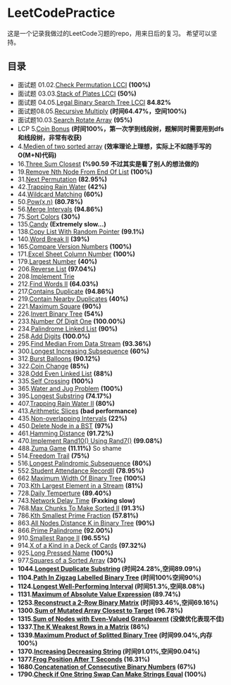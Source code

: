 # LeetCodePractice
这是一个记录我做过的LeetCode习题的repo，用来日后的复习。
希望可以坚持。
## 目录
- 面试题 01.02.[Check Permutation LCCI](CheckPermutation.cpp) <b>(100%)</b>
- 面试题 03.03.[Stack of Plates LCCI](StackOfPlates.cpp) <b>(50%)</b>
- 面试题 04.05.[Legal Binary Search Tree LCCI](IsValidSubBST.cpp) <b>84.82%</b>
- 面试题08.05.[Recursive Multiply](RecursiveMultiply.cpp) <b>(时间64.47%，空间100%)</b>
- 面试题10.03.[Search Rotate Array](SearchRotateArray.cpp) <b>(95%)</b>
- LCP 5.[Coin Bonus](CoinBonus.cpp) <b>(时间100%，第一次学到线段树，题解同时需要用到dfs和线段树，非常有收获)</b>
- 4.[Medien of two sorted array](MedienOfTwoSortedArray.cpp) <b>(效率理论上理想，实际上不如随手写的O(M+N)代码)</b>
- 16.[Three Sum Closest](ThreeSumClosest.cpp) <b>(%90.59 不过其实是看了别人的想法做的)</b>
- 19.[Remove Nth Node From End Of List](RemoveNthNodeFromEndOfList.cpp) <b>(100%)</b>
- 31.[Next Permutation](nextPermutation.cpp) <b>(82.95%)</b>
- 42.[Trapping Rain Water](Trap.cpp) <b>(42%)</b>
- 44.[Wildcard Matching](WildcardMatching.cpp) <b>(60%)</b>
- 50.[Pow(x,n)](Powx&n.cpp) <b>(80.78%)</b>
- 56.[Merge Intervals](merge.cpp) <b>(94.86%)</b>
- 75.[Sort Colors](SortColor.cpp) <b>(30%)</b>
- 135.[Candy](candy.cpp) <b>(Extremely slow...)</b>
- 138.[Copy List With Random Pointer](CopyListWithRandomPointer.cpp) <b>(99.1%)</b>
- 140.[Word Break II](WordBreak.cpp) <b>(39%)</b>
- 165.[Compare Version Numbers](CompareVersion.cpp) <b>(100%)</b>
- 171.[Excel Sheet Column Number](ExcelSheetColumnNumber.cpp) <b>(100%)</b>
- 179.[Largest Number](LargestNumber.cpp) <b>(40%)</b>
- 206.[Reverse List](ReverseList.cpp) <b>(97.04%)</b>
- 208.[Implement Trie](ImplementTrie.cpp)
- 212.[Find Words II](FindWordsII.cpp) <b>(64.03%)</b>
- 217.[Contains Duplicate](ContainsDuplicate.cpp) <b>(94.86%)</b>
- 219.[Contain Nearby Duplicates](ContainNearbyDuplicate.cpp) <b>(40%)</b>
- 221.[Maximum Square](MaximumSquare.cpp) <b>(90%)</b>
- 226.[Invert Binary Tree](InvertTree.cpp) <b>(54%)</b>
- 233.[Number Of Digit One](NumberOfDigitOne.cpp) <b>(100.00%)</b>
- 234.[Palindrome Linked List](IsPalindrome.cpp) <b>(90%)</b>
- 258.[Add Digits](AddDigits.cpp) <b>(100.0%)</b>
- 295.[Find Median From Data Stream](FindMedianFromDaraStream.cpp) <b>(93.36%)</b>
- 300.[Longest Increasing Subsequence](LengthOfLIS) <b>(60%)</b>
- 312.[Burst Balloons](BurstBolloons.cpp) <b>(90.12%)</b>
- 322.[Coin Change](CoinChange.cpp) <b>(85%)</b>
- 328.[Odd Even Linked List](OddEvenList.cpp) <b>(88%)</b>
- 335.[Self Crossing](SelfCrossing.cpp)  <b>(100%)</b>
- 365.[Water and Jug Problem](WaterAndJugProblem.cpp) <b>(100%)</b>
- 395.[Longest Substring](LongestSubsrting.cpp) <b>(74.17%)</b>
- 407.[Trapping Rain Water II](TrapRainWater.cpp) <b>(80%)</b>
- 413.[Arithmetic Slices](NumberOfArithmeticSlices.cpp) <b>(bad performance)</b>
- 435.[Non-overlapping Intervals](EraseOverlapIntervals.cpp) <b>(22%)</b>
- 450.[Delete Node in a BST](DeleteNode.cpp) <b>(97%)</b>
- 461.[Hamming Distance](HammingDistance.cpp) <b>(91.72%)</b>
- 470.[Implement Rand10() Using Rand7()](ImplementRand10()UsingRand7().cpp) <b>(99.08%)</b>
- 488.[Zuma Game](ZumaGame.cpp) <b>(11.11%)</b> So shame
- 514.[Freedom Trail](FindRotateSteps.cpp) <b>(75%)</b>
- 516.[Longest Palindromic Subsequence](LongestPalindromeSbseq.cpp) <b>(80%)</b>
- 552.[Student Attendance RecordII](StudentAttendanceRecordII.cpp) <b>(78.95%)</b>
- 662.[Maximum Width Of Binary Tree](MaximumWidthOfBinaryTree.cpp) <b>(100%)</b>
- 703.[Kth Largest Element in a Stream](KthLargest.cpp) <b>(81%)</b>
- 728.[Daily Temperture](DailyTemperature.cpp) <b>(89.40%)</b>
- 743.[Network Delay Time](NetworkDelayTime.cpp) <b>(Fxxking slow)</b>
- 768.[Max Chunks To Make Sorted II](MaxChunksToMakeSortedII.cpp) <b>(91.3%)</b>
- 786.[Kth Smallest Prime Fraction](KthSmallestPrimeFraction.cpp) <b>(57.81%)</b>
- 863.[All Nodes Distance K in Binary Tree](DistanceK.cpp) <b>(90%)</b>
- 866.[Prime Palindrome](PrimePalindrome.cpp) <b>(92.00%)</b>
- 910.[Smallest Range II](SmallestRangeII.cpp) <b>(96.55%)</b>
- 914.[X of a Kind in a Deck of Cards](XofaKindinaDeckofCards.cpp) <b>(97.32%)</b>
- 925.[Long Pressed Name](LongPressName.cpp) <b>(100%)</b>
- 977.[Squares of a Sorted Array](SortedSquare.cpp) <b>(30%)
- 1044.[Longest Duplicate Substring](LongestDubSubstring.cpp) <b>(时间24.28%,空间89.09%)</b>
- 1104.[Path In Zigzag Labelled Binary Tree](PathInZigZagTree.cpp) <b>(时间100%空间90%)</b>
- 1124.[Longest Well-Performing Interval](longestWPI.cpp) <b>(时间51.3%,空间8.08%)</b>
- 1131.[Maximum of Absolute Value Expression](MaxAbsValExpr.cpp) <b>(89.74%)</b>
- 1253.[Reconstruct a 2-Row Binary Matrix](reconstructMatrix.cpp) <b>(时间93.46%,空间69.16%)</b>
- 1300.[Sum of Mutated Array Closest to Target](FindBestValue.cpp) <b>(96.78%)</b>
- 1315.[Sum of Nodes with Even-Valued Grandparent](SumEvenGrandparent.cpp) <b>(没做优化表现不佳)</b>
- 1337.[The K Weakest Rows in a Matrix](KWeakestRows.cpp) <b>(86%)</b>
- 1339.[Maximum Product of Splitted Binary Tree](MaxProduct.cpp) <b>(时间99.04%,内存100%)</b>
- 1370.[Increasing Decreasing String](SortString.cpp) <b>(时间91.01%,空间90.04%)</b>
- 1377.[Frog Position After T Seconds](FrogPosition.cpp) <b>(16.31%)</b>
- 1680.[Concatenation of Consecutive Binary Numbers](ConcatenatedBinary.cpp) <b>(67%)</b>
- 1790.[Check if One String Swap Can Make Strings Equal](AreAlmostEqual.cpp) <b>(100%)</b>